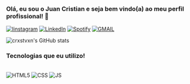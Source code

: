 ### Olá, eu sou o Juan Cristian e seja bem vindo(a) ao meu perfil profissional! 🧛
[![Iinstagram](https://img.shields.io/badge/Instagram-E4405F?style=for-the-badge&logo=instagram&logoColor=white)](https://instagram.com/crxstvxn)
[![LinkedIn](https://img.shields.io/badge/LinkedIn-0077B5?style=for-the-badge&logo=linkedin&logoColor=white)](https://www.linkedin.com/in/juan-cristian-593007227/)
[![Spotify](https://img.shields.io/badge/Spotify-1ED760?&style=for-the-badge&logo=spotify&logoColor=white)](https://open.spotify.com/user/dsdrgn21az1mrckw3rywuqyj3)
[![GMAIL](https://img.shields.io/badge/Gmail-D14836?style=for-the-badge&logo=gmail&logoColor=white)](mailto:crxstvxn@outlook.com)

![crxstvxn's GitHub stats](https://github-readme-stats.vercel.app/api?username=crxstvxn&show_icons=true&theme=gruvbox)

### Tecnologias que eu utilizo!

<div style="display:inline-block"><br/>
 <img align= "center" src="https://img.shields.io/badge/HTML5-E34F26?style=for-the-badge&logo=html5&logoColor=white" alt="HTML5">
</div>

<div style="display:inline-block"><br/>
 <img align= "center" src="https://img.shields.io/badge/CSS-239120?&style=for-the-badge&logo=css3&logoColor=white" alt="CSS">
</div>

<div style="display:inline-block"><br/>
 <img align= "center" src="https://img.shields.io/badge/JavaScript-F7DF1E?style=for-the-badge&logo=javascript&logoColor=black" alt="JS">
</div>
